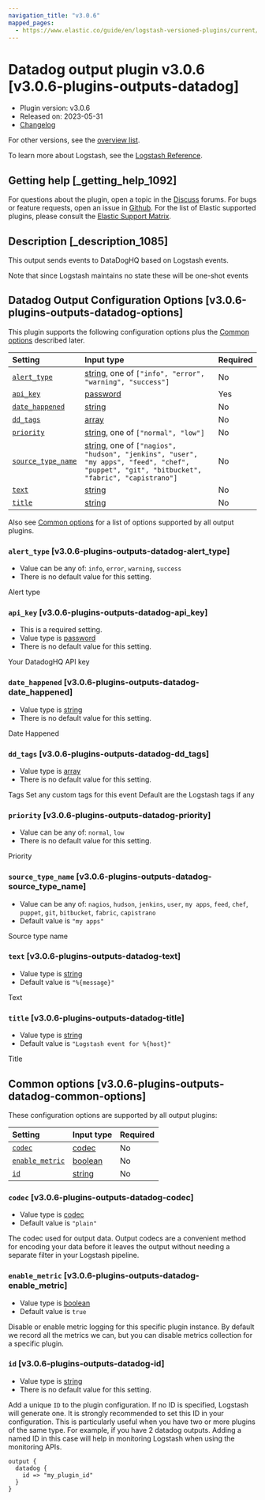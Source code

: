 ```yaml
---
navigation_title: "v3.0.6"
mapped_pages:
  - https://www.elastic.co/guide/en/logstash-versioned-plugins/current/v3.0.6-plugins-outputs-datadog.html
---
```


# Datadog output plugin v3.0.6 [v3.0.6-plugins-outputs-datadog]

* Plugin version: v3.0.6
* Released on: 2023-05-31
* [Changelog](https://github.com/logstash-plugins/logstash-output-datadog/blob/v3.0.6/CHANGELOG.md)

For other versions, see the [overview list](output-datadog-index.md).

To learn more about Logstash, see the [Logstash Reference](https://www.elastic.co/guide/en/logstash/current/index.html).

## Getting help [_getting_help_1092]

For questions about the plugin, open a topic in the [Discuss](http://discuss.elastic.co) forums. For bugs or feature requests, open an issue in [Github](https://github.com/logstash-plugins/logstash-output-datadog). For the list of Elastic supported plugins, please consult the [Elastic Support Matrix](https://www.elastic.co/support/matrix#matrix_logstash_plugins).

## Description [_description_1085]

This output sends events to DataDogHQ based on Logstash events.

Note that since Logstash maintains no state these will be one-shot events

## Datadog Output Configuration Options [v3.0.6-plugins-outputs-datadog-options]

This plugin supports the following configuration options plus the [Common options](v3-0-6-plugins-outputs-datadog.md#v3.0.6-plugins-outputs-datadog-common-options) described later.

| Setting | Input type | Required |
| :- | :- | :- |
| [`alert_type`](v3-0-6-plugins-outputs-datadog.md#v3.0.6-plugins-outputs-datadog-alert_type) | [string](/lsr/value-types.md#string), one of `["info", "error", "warning", "success"]` | No |
| [`api_key`](v3-0-6-plugins-outputs-datadog.md#v3.0.6-plugins-outputs-datadog-api_key) | [password](/lsr/value-types.md#password) | Yes |
| [`date_happened`](v3-0-6-plugins-outputs-datadog.md#v3.0.6-plugins-outputs-datadog-date_happened) | [string](/lsr/value-types.md#string) | No |
| [`dd_tags`](v3-0-6-plugins-outputs-datadog.md#v3.0.6-plugins-outputs-datadog-dd_tags) | [array](/lsr/value-types.md#array) | No |
| [`priority`](v3-0-6-plugins-outputs-datadog.md#v3.0.6-plugins-outputs-datadog-priority) | [string](/lsr/value-types.md#string), one of `["normal", "low"]` | No |
| [`source_type_name`](v3-0-6-plugins-outputs-datadog.md#v3.0.6-plugins-outputs-datadog-source_type_name) | [string](/lsr/value-types.md#string), one of `["nagios", "hudson", "jenkins", "user", "my apps", "feed", "chef", "puppet", "git", "bitbucket", "fabric", "capistrano"]` | No |
| [`text`](v3-0-6-plugins-outputs-datadog.md#v3.0.6-plugins-outputs-datadog-text) | [string](/lsr/value-types.md#string) | No |
| [`title`](v3-0-6-plugins-outputs-datadog.md#v3.0.6-plugins-outputs-datadog-title) | [string](/lsr/value-types.md#string) | No |

Also see [Common options](v3-0-6-plugins-outputs-datadog.md#v3.0.6-plugins-outputs-datadog-common-options) for a list of options supported by all output plugins.

### `alert_type` [v3.0.6-plugins-outputs-datadog-alert_type]

* Value can be any of: `info`, `error`, `warning`, `success`
* There is no default value for this setting.

Alert type

### `api_key` [v3.0.6-plugins-outputs-datadog-api_key]

* This is a required setting.
* Value type is [password](/lsr/value-types.md#password)
* There is no default value for this setting.

Your DatadogHQ API key

### `date_happened` [v3.0.6-plugins-outputs-datadog-date_happened]

* Value type is [string](/lsr/value-types.md#string)
* There is no default value for this setting.

Date Happened

### `dd_tags` [v3.0.6-plugins-outputs-datadog-dd_tags]

* Value type is [array](/lsr/value-types.md#array)
* There is no default value for this setting.

Tags Set any custom tags for this event Default are the Logstash tags if any

### `priority` [v3.0.6-plugins-outputs-datadog-priority]

* Value can be any of: `normal`, `low`
* There is no default value for this setting.

Priority

### `source_type_name` [v3.0.6-plugins-outputs-datadog-source_type_name]

* Value can be any of: `nagios`, `hudson`, `jenkins`, `user`, `my apps`, `feed`, `chef`, `puppet`, `git`, `bitbucket`, `fabric`, `capistrano`
* Default value is `"my apps"`

Source type name

### `text` [v3.0.6-plugins-outputs-datadog-text]

* Value type is [string](/lsr/value-types.md#string)
* Default value is `"%{message}"`

Text

### `title` [v3.0.6-plugins-outputs-datadog-title]

* Value type is [string](/lsr/value-types.md#string)
* Default value is `"Logstash event for %{host}"`

Title

## Common options [v3.0.6-plugins-outputs-datadog-common-options]

These configuration options are supported by all output plugins:

| Setting | Input type | Required |
| :- | :- | :- |
| [`codec`](v3-0-6-plugins-outputs-datadog.md#v3.0.6-plugins-outputs-datadog-codec) | [codec](/lsr/value-types.md#codec) | No |
| [`enable_metric`](v3-0-6-plugins-outputs-datadog.md#v3.0.6-plugins-outputs-datadog-enable_metric) | [boolean](/lsr/value-types.md#boolean) | No |
| [`id`](v3-0-6-plugins-outputs-datadog.md#v3.0.6-plugins-outputs-datadog-id) | [string](/lsr/value-types.md#string) | No |

### `codec` [v3.0.6-plugins-outputs-datadog-codec]

* Value type is [codec](/lsr/value-types.md#codec)
* Default value is `"plain"`

The codec used for output data. Output codecs are a convenient method for encoding your data before it leaves the output without needing a separate filter in your Logstash pipeline.

### `enable_metric` [v3.0.6-plugins-outputs-datadog-enable_metric]

* Value type is [boolean](/lsr/value-types.md#boolean)
* Default value is `true`

Disable or enable metric logging for this specific plugin instance. By default we record all the metrics we can, but you can disable metrics collection for a specific plugin.

### `id` [v3.0.6-plugins-outputs-datadog-id]

* Value type is [string](/lsr/value-types.md#string)
* There is no default value for this setting.

Add a unique `ID` to the plugin configuration. If no ID is specified, Logstash will generate one. It is strongly recommended to set this ID in your configuration. This is particularly useful when you have two or more plugins of the same type. For example, if you have 2 datadog outputs. Adding a named ID in this case will help in monitoring Logstash when using the monitoring APIs.

```
output {
  datadog {
    id => "my_plugin_id"
  }
}
```
